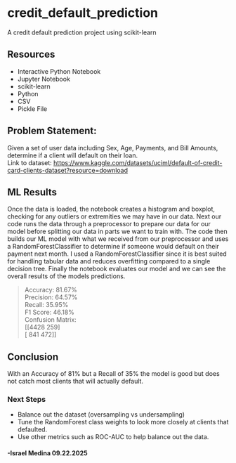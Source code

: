 # credit_default_prediction
A credit default prediction project using scikit-learn

## Resources
- Interactive Python Notebook
- Jupyter Notebook
- scikit-learn
- Python
- CSV
- Pickle File

## Problem Statement:
Given a set of user data including Sex, Age, Payments, and Bill Amounts, determine if a client will default on their loan.</br>
Link to dataset: https://www.kaggle.com/datasets/uciml/default-of-credit-card-clients-dataset?resource=download 

## ML Results
Once the data is loaded, the notebook creates a histogram and boxplot, checking for any outliers or extremities we may have in our data. Next our code runs the data through a preprocessor to prepare our data for our model before splitting our data in parts we want to train with. The code then builds our ML model with what we received from our preprocessor and uses a RandomForestClassifier to determine if someone would default on their payment next month. I used a RandomForestClassifier since it is best suited for handling tabular data and reduces overfitting compared to a single decision tree. Finally the notebook evaluates our model and we can see the overall results of the models predictions.

> Accuracy: 81.67% </br>
> Precision: 64.57% </br>
> Recall: 35.95% </br>
> F1 Score: 46.18% </br>
> Confusion Matrix: </br>
 > [[4428  259] </br>
 > [ 841  472]] </br>

 ## Conclusion 

 With an Accuracy of 81% but a Recall of 35% the model is good but does not catch most clients that will actually default. 

 ### Next Steps
 - Balance out the dataset (oversampling vs undersampling)
 - Tune the RandomForest class weights to look more closely at clients that defaulted. 
 - Use other metrics such as ROC-AUC to help balance out the data.


#### -Israel Medina 09.22.2025